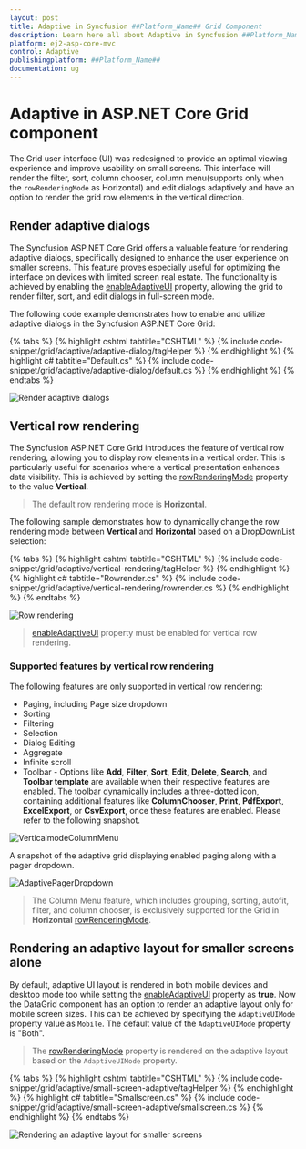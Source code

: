 ```yaml
---
layout: post
title: Adaptive in Syncfusion ##Platform_Name## Grid Component 
description: Learn here all about Adaptive in Syncfusion ##Platform_Name## Grid component of Syncfusion Essential JS 2 and more.
platform: ej2-asp-core-mvc
control: Adaptive
publishingplatform: ##Platform_Name##
documentation: ug
---
```


# Adaptive in ASP.NET Core Grid component

The Grid user interface (UI) was redesigned to provide an optimal viewing experience and improve usability on small screens. This interface will render the filter, sort, column chooser, column menu(supports only when the `rowRenderingMode` as Horizontal) and edit dialogs adaptively and have an option to render the grid row elements in the vertical direction.

## Render adaptive dialogs

The Syncfusion ASP.NET Core Grid offers a valuable feature for rendering adaptive dialogs, specifically designed to enhance the user experience on smaller screens. This feature proves especially useful for optimizing the interface on devices with limited screen real estate. The functionality is achieved by enabling the [enableAdaptiveUI](https://help.syncfusion.com/cr/aspnetcore-js2/Syncfusion.EJ2.Grids.Grid.html#Syncfusion_EJ2_Grids_Grid_EnableAdaptiveUI) property, allowing the grid to render filter, sort, and edit dialogs in full-screen mode.

The following code example demonstrates how to enable and utilize adaptive dialogs in the Syncfusion ASP.NET Core Grid:

{% tabs %}
{% highlight cshtml tabtitle="CSHTML" %}
{% include code-snippet/grid/adaptive/adaptive-dialog/tagHelper %}
{% endhighlight %}
{% highlight c# tabtitle="Default.cs" %}
{% include code-snippet/grid/adaptive/adaptive-dialog/default.cs %}
{% endhighlight %}
{% endtabs %}

![Render adaptive dialogs](../images/adaptive-view/render-adptive-dialog.png)

## Vertical row rendering

The Syncfusion ASP.NET Core Grid introduces the feature of vertical row rendering, allowing you to display row elements in a vertical order. This is particularly useful for scenarios where a vertical presentation enhances data visibility. This is achieved by setting the [rowRenderingMode](https://help.syncfusion.com/cr/aspnetcore-js2/Syncfusion.EJ2.Grids.Grid.html#Syncfusion_EJ2_Grids_Grid_RowRenderingMode) property to the value **Vertical**.

>The default row rendering mode is **Horizontal**.

The following sample demonstrates how to dynamically change the row rendering mode between **Vertical** and **Horizontal** based on a DropDownList selection:

{% tabs %}
{% highlight cshtml tabtitle="CSHTML" %}
{% include code-snippet/grid/adaptive/vertical-rendering/tagHelper %}
{% endhighlight %}
{% highlight c# tabtitle="Rowrender.cs" %}
{% include code-snippet/grid/adaptive/vertical-rendering/rowrender.cs %}
{% endhighlight %}
{% endtabs %}

![Row rendering](../images/adaptive-view/row-rendering-mode.gif)

> [enableAdaptiveUI](https://help.syncfusion.com/cr/aspnetcore-js2/Syncfusion.EJ2.Grids.Grid.html#Syncfusion_EJ2_Grids_Grid_EnableAdaptiveUI) property must be enabled for vertical row rendering.

### Supported features by vertical row rendering

The following features are only supported in vertical row rendering:

* Paging, including Page size dropdown
* Sorting
* Filtering
* Selection
* Dialog Editing
* Aggregate
* Infinite scroll
* Toolbar - Options like **Add**, **Filter**, **Sort**, **Edit**, **Delete**, **Search**, and **Toolbar template** are available when their respective features are enabled. The toolbar dynamically includes a three-dotted icon, containing additional features like **ColumnChooser**, **Print**, **PdfExport**, **ExcelExport**, or **CsvExport**, once these features are enabled. Please refer to the following snapshot.

![VerticalmodeColumnMenu](../images/adaptive-view/vertical-column-menu.gif)

A snapshot of the adaptive grid displaying enabled paging along with a pager dropdown.

![AdaptivePagerDropdown](../images/adaptive-view/pager-dropdown.gif)

> The Column Menu feature, which includes grouping, sorting, autofit, filter, and column chooser, is exclusively supported for the Grid in **Horizontal** [rowRenderingMode](https://help.syncfusion.com/cr/aspnetcore-js2/Syncfusion.EJ2.Grids.Grid.html#Syncfusion_EJ2_Grids_Grid_RowRenderingMode).

## Rendering an adaptive layout for smaller screens alone

By default, adaptive UI layout is rendered in both mobile devices and desktop mode too while setting the [enableAdaptiveUI](https://help.syncfusion.com/cr/aspnetcore-js2/Syncfusion.EJ2.Grids.Grid.html#Syncfusion_EJ2_Grids_Grid_EnableAdaptiveUI) property as **true**. Now the DataGrid component has an option to render an adaptive layout only for mobile screen sizes. This can be achieved by specifying the `AdaptiveUIMode` property value as `Mobile`. The default value of the `AdaptiveUIMode` property is "Both".

> The [rowRenderingMode](https://help.syncfusion.com/cr/aspnetcore-js2/Syncfusion.EJ2.Grids.Grid.html#Syncfusion_EJ2_Grids_Grid_RowRenderingMode) property is rendered on the adaptive layout based on the `AdaptiveUIMode` property.

{% tabs %}
{% highlight cshtml tabtitle="CSHTML" %}
{% include code-snippet/grid/adaptive/small-screen-adaptive/tagHelper %}
{% endhighlight %}
{% highlight c# tabtitle="Smallscreen.cs" %}
{% include code-snippet/grid/adaptive/small-screen-adaptive/smallscreen.cs %}
{% endhighlight %}
{% endtabs %}

![Rendering an adaptive layout for smaller screens](../images/adaptive-view/small-screen-adptive.png)
